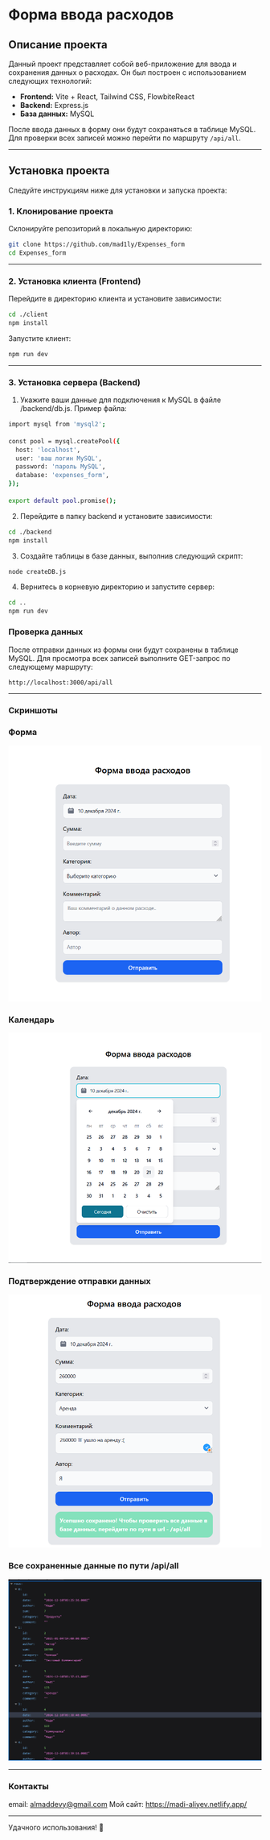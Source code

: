 # Форма ввода расходов

## Описание проекта

Данный проект представляет собой веб-приложение для ввода и сохранения данных о расходах. Он был построен с использованием следующих технологий:

- **Frontend:** Vite + React, Tailwind CSS, FlowbiteReact
- **Backend:** Express.js
- **База данных:** MySQL

После ввода данных в форму они будут сохраняться в таблице MySQL. Для проверки всех записей можно перейти по маршруту `/api/all`.

---

## Установка проекта

Следуйте инструкциям ниже для установки и запуска проекта:

### **1. Клонирование проекта**
Склонируйте репозиторий в локальную директорию:
```bash
git clone https://github.com/mad1ly/Expenses_form
cd Expenses_form
```
---

### **2. Установка клиента (Frontend)**

Перейдите в директорию клиента и установите зависимости:
```bash
cd ./client
npm install
```

Запустите клиент:
```bash
npm run dev
```

---

### **3. Установка сервера (Backend)**

1. Укажите ваши данные для подключения к MySQL в файле /backend/db.js. Пример файла:
```bash
import mysql from 'mysql2';

const pool = mysql.createPool({
  host: 'localhost',
  user: 'ваш логин MySQL',
  password: 'пароль MySQL',
  database: 'expenses_form',
});

export default pool.promise();
```

2. Перейдите в папку backend и установите зависимости:
```bash
cd ./backend
npm install
```

3. Создайте таблицы в базе данных, выполнив следующий скрипт:
```bash
node createDB.js
```

4. Вернитесь в корневую директорию и запустите сервер:
```bash
cd ..
npm run dev
```

### **Проверка данных**
После отправки данных из формы они будут сохранены в таблице MySQL. Для просмотра всех записей выполните GET-запрос по следующему маршруту:
```bash
http://localhost:3000/api/all
```

---

### **Скриншоты**

### Форма
![Изображение формы ввода расходов](./screenshots/form1.png)

### Календарь
![Изображение формы ввода расходов](./screenshots/form2.png)

### Подтверждение отправки данных
![Изображение формы ввода расходов](./screenshots/form3.png)

### Все сохраненные данные по пути /api/all
![Изображение формы ввода расходов](./screenshots/form4.png)

---

### **Контакты**

email: almaddevy@gmail.com
Мой сайт: https://madi-aliyev.netlify.app/

---

Удачного использования! 🎉

